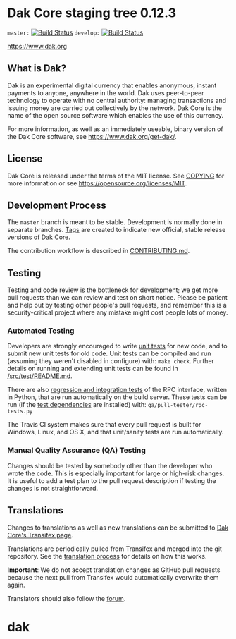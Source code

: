 Dak Core staging tree 0.12.3
===============================

`master:` [![Build Status](https://travis-ci.org/dakpay/dak.svg?branch=master)](https://travis-ci.org/dakpay/dak) `develop:` [![Build Status](https://travis-ci.org/dakpay/dak.svg?branch=develop)](https://travis-ci.org/dakpay/dak/branches)

https://www.dak.org


What is Dak?
----------------

Dak is an experimental digital currency that enables anonymous, instant
payments to anyone, anywhere in the world. Dak uses peer-to-peer technology
to operate with no central authority: managing transactions and issuing money
are carried out collectively by the network. Dak Core is the name of the open
source software which enables the use of this currency.

For more information, as well as an immediately useable, binary version of
the Dak Core software, see https://www.dak.org/get-dak/.


License
-------

Dak Core is released under the terms of the MIT license. See [COPYING](COPYING) for more
information or see https://opensource.org/licenses/MIT.

Development Process
-------------------

The `master` branch is meant to be stable. Development is normally done in separate branches.
[Tags](https://github.com/dakpay/dak/tags) are created to indicate new official,
stable release versions of Dak Core.

The contribution workflow is described in [CONTRIBUTING.md](CONTRIBUTING.md).

Testing
-------

Testing and code review is the bottleneck for development; we get more pull
requests than we can review and test on short notice. Please be patient and help out by testing
other people's pull requests, and remember this is a security-critical project where any mistake might cost people
lots of money.

### Automated Testing

Developers are strongly encouraged to write [unit tests](src/test/README.md) for new code, and to
submit new unit tests for old code. Unit tests can be compiled and run
(assuming they weren't disabled in configure) with: `make check`. Further details on running
and extending unit tests can be found in [/src/test/README.md](/src/test/README.md).

There are also [regression and integration tests](/qa) of the RPC interface, written
in Python, that are run automatically on the build server.
These tests can be run (if the [test dependencies](/qa) are installed) with: `qa/pull-tester/rpc-tests.py`

The Travis CI system makes sure that every pull request is built for Windows, Linux, and OS X, and that unit/sanity tests are run automatically.

### Manual Quality Assurance (QA) Testing

Changes should be tested by somebody other than the developer who wrote the
code. This is especially important for large or high-risk changes. It is useful
to add a test plan to the pull request description if testing the changes is
not straightforward.

Translations
------------

Changes to translations as well as new translations can be submitted to
[Dak Core's Transifex page](https://www.transifex.com/projects/p/dak/).

Translations are periodically pulled from Transifex and merged into the git repository. See the
[translation process](doc/translation_process.md) for details on how this works.

**Important**: We do not accept translation changes as GitHub pull requests because the next
pull from Transifex would automatically overwrite them again.

Translators should also follow the [forum](https://www.dak.org/forum/topic/dak-worldwide-collaboration.88/).
# dak

